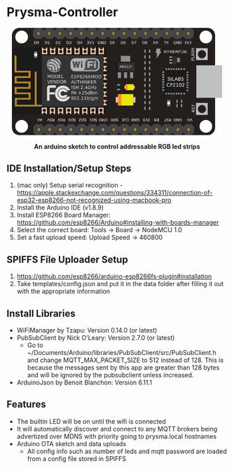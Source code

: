 # Prysma-Controller

<p align="center">
  <img alt="prysmalight-esp8266" src="./esp8266.png" width="480">
  <br/>
  <b>An arduino sketch to control addressable RGB led strips</b>
</p>

## IDE Installation/Setup Steps

1. (mac only) Setup serial recognition - https://apple.stackexchange.com/questions/334311/connection-of-esp32-esp8266-not-recognized-using-macbook-pro
2. Install the Arduino IDE (v1.8.9)
3. Install ESP8266 Board Manager: https://github.com/esp8266/Arduino#installing-with-boards-manager
4. Select the correct board: Tools -> Board -> NodeMCU 1.0
5. Set a fast upload speed: Upload Speed -> 460800

## SPIFFS File Uploader Setup

1. https://github.com/esp8266/arduino-esp8266fs-plugin#installation
2. Take templates/config.json and put it in the data folder after filling it out with the appropriate information

## Install Libraries

- WiFiManager by Tzapu: Version 0.14.0 (or latest)
- PubSubClient by Nick O'Leary: Version 2.7.0 (or latest)
  - Go to ~/Documents/Arduino/libraries/PubSubClient/src/PubSubClient.h and change MQTT_MAX_PACKET_SIZE to 512 instead of 128. This is because the messages sent by this app are greater than 128 bytes and will be ignored by the pubsubclient unless increased.
- ArduinoJson by Benoit Blanchon: Version 6.11.1
  <!-- - FastLED by Daniel Garcia: Version 3.2.6 (or latest) -->

## Features

- The builtin LED will be on until the wifi is connected
- It will automatically discover and connect to any MQTT brokers being advertized over MDNS with priority going to prysma.local hostnames
- Arduino OTA sketch and data uploads
  - All config info such as number of leds and mqtt password are loaded from a config file stored in SPIFFS
